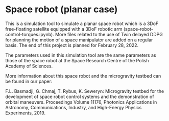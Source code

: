 # Space robot (planar case)
This is a simulation tool to simulate a planar space robot which is a 3DoF free-floating satellite equipped with a 3DoF robotic arm (space-robot-control-torques.ipynb). More files related to the use of Twin delayed DDPG for planning the motion of a space manipulator are added on a regular basis. The end of this project is planned for February 28, 2022.

The parameters used in this simulation tool are the same parameters as those of the space robot at the Space Research Centre of the Polish Academy of Sciences.

More information about this space robot and the microgravity testbed can be found in our paper: 

F.L. Basmadji, G. Chmaj, T. Rybus, K. Seweryn: Microgravity testbed for the development of space robot control systems and the demonstration of orbital maneuvers. Proceedings Volume 11176, Photonics Applications in Astronomy, Communications, Industry, and High-Energy Physics Experiments, 2019.
